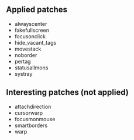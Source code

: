 Applied patches
---------------

* alwayscenter
* fakefullscreen
* focusonclick
* hide_vacant_tags
* movestack
* noborder
* pertag
* statusallmons
* systray

Interesting patches (not applied)
---------------------------------

* attachdirection
* cursorwarp
* focusmonmouse
* smartborders
* warp

